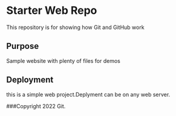 # Starter Web Repo

This repository is for showing how Git and GitHub work

## Purpose

Sample website with plenty of files for demos

## Deployment
this is a simple web project.Deplyment can be on any web server.

###Copyright
2022 Git.